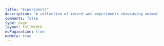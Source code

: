 ```yaml
---
title: "Experiments"
description: "A collection of recent web experiments showcasing animations created using three.js, WebGL and CSS."
comments: false
type: page
layout: fullWidth
noPagination: true
noMeta: true
---
```

